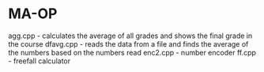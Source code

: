 # MA-OP
agg.cpp - calculates the average of all grades and shows the final grade in the course
dfavg.cpp - reads the data from a file and finds the average of the numbers based on the numbers read 
enc2.cpp - number encoder
ff.cpp - freefall calculator 
